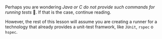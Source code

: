 Perhaps you are wondering _Java or C do not provide such commands for running tests_ :thought_balloon:. If that is the case, continue reading. 

However, the rest of this lesson will assume you are creating a runner for a technology that already provides a unit-test framwork, like `JUnit`, `rspec` o `hspec`.

